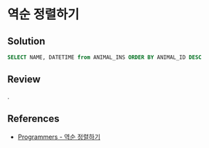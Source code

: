 # 역순 정렬하기

## Solution

```sql
SELECT NAME, DATETIME from ANIMAL_INS ORDER BY ANIMAL_ID DESC
```

## Review

.

## References

- [Programmers - 역순 정렬하기](https://school.programmers.co.kr/learn/courses/30/lessons/59035)
